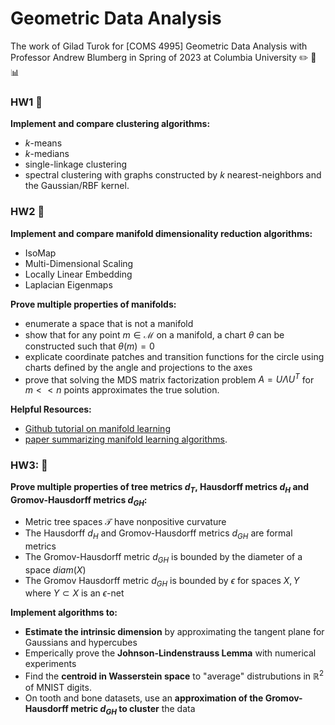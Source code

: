 # Geometric Data Analysis

The work of Gilad Turok for [COMS 4995] Geometric Data Analysis with Professor Andrew Blumberg in Spring of 2023 at Columbia University :pencil2: :triangular_ruler: :bar_chart:

### **HW1** :round_pushpin: ###
**Implement and compare clustering algorithms:**
- $k$-means
- $k$-medians
- single-linkage clustering
- spectral clustering with graphs constructed by $k$ nearest-neighbors and the Gaussian/RBF kernel.

### **HW2** :round_pushpin: ###
**Implement and compare manifold dimensionality reduction algorithms:**
- IsoMap
- Multi-Dimensional Scaling
- Locally Linear Embedding
- Laplacian Eigenmaps

**Prove multiple properties of manifolds:**
- enumerate a space that is not a manifold
- show that for any point $m \in \mathcal{M}$ on a manifold, a chart $\theta$ can be constructed such that $\theta(m)=0$
- explicate coordinate patches and transition functions for the circle using charts defined by the angle and projections to the axes
- prove that solving the MDS matrix factorization problem $A=U \Lambda U^T$ for $m << n$ points approximates the true solution.

**Helpful Resources:**
- [Github tutorial on manifold learning](https://github.com/drewwilimitis/Manifold-Learning)
- [paper summarizing manifold learning algorithms](https://www.cs.columbia.edu/~verma/classes/ml/ref/lec8_cayton_manifolds.pdf).

### **HW3:** :round_pushpin: ###
**Prove multiple properties of tree metrics $d_T$, Hausdorff metrics $d_H$ and Gromov-Hausdorff metrics $d_{GH}$:**

- Metric tree spaces $\mathcal{T}$ have nonpositive curvature
- The Hausdorff $d_H$ and Gromov-Hausdorff metrics $d_{GH}$ are formal metrics
- The Gromov-Hausdorff metric $d_{GH}$ is bounded by the diameter of a space $diam(X)$
- The Gromov Hausdorff metric $d_{GH}$ is bounded by $\epsilon$ for spaces $X,Y$ where $Y \subset X$ is an $\epsilon$-net

**Implement algorithms to:**    
- **Estimate the intrinsic dimension** by approximating the tangent plane for Gaussians and hypercubes
- Emperically prove the **Johnson-Lindenstrauss Lemma** with numerical experiments
- Find the **centroid in Wasserstein space** to "average" distrubutions in $\mathbb{R}^2$ of MNIST digits.
- On tooth and bone datasets, use an **approximation of the Gromov-Hausdorff metric $d_{GH}$ to cluster** the data
